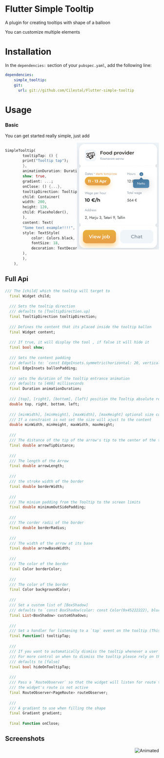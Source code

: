 # Flutter Simple Tooltip

A plugin for creating tooltips with shape of a balloon

You can customize multiple elements

# Installation
In the `dependencies:` section of your `pubspec.yaml`, add the following line:

```yaml
dependencies:
    simple_tooltip:
    git:
      url: git://github.com/Cilestal/Flutter-simple-tooltip
```

# Usage

### Basic 

You can get started really simple, just add

<img src="https://raw.githubusercontent.com/Cilestal/Flutter-simple-tooltip/master/example/example.png" align = "right" height = "350" alt="Basic">


```dart

SimpleTooltip(
        tooltipTap: () {
        print("Tooltip tap");
        },
        animationDuration: Duration(seconds: 3),
        show: true,
        gradient: ...;
        onClose: () {...},
        tooltipDirection: TooltipDirection.up,
        child: Container(
        width: 200,
        height: 120,
        child: Placeholder(),
        ),
        content: Text(
        "Some text example!!!!",
        style: TextStyle(
            color: Colors.black,
            fontSize: 18,
            decoration: TextDecoration.none,
        ),
        ),
    ),

```

## Full Api

```dart
/// The [child] which the tooltip will target to
  final Widget child;

  /// Sets the tooltip direction
  /// defaults to [TooltipDirection.up]
  final TooltipDirection tooltipDirection;

  /// Defines the content that its placed inside the tooltip ballon
  final Widget content;

  /// If true, it will display the tool , if false it will hide it
  final bool show;

  /// Sets the content padding
  /// defautls to: `const EdgeInsets.symmetric(horizontal: 20, vertical: 16),`
  final EdgeInsets ballonPadding;

  /// sets the duration of the tooltip entrance animation
  /// defaults to [460] milliseconds
  final Duration animationDuration;

  /// [top], [right], [bottom], [left] position the Tooltip absolute relative to the whole screen
  double top, right, bottom, left;

  /// [minWidth], [minHeight], [maxWidth], [maxHeight] optional size constraints.
  /// If a constraint is not set the size will ajust to the content
  double minWidth, minHeight, maxWidth, maxHeight;

  ///
  /// The distance of the tip of the arrow's tip to the center of the target
  final double arrowTipDistance;

  ///
  /// The length of the Arrow
  final double arrowLength;

  ///
  /// the stroke width of the border
  final double borderWidth;

  ///
  /// The minium padding from the Tooltip to the screen limits
  final double minimumOutSidePadding;

  ///
  /// The corder radii of the border
  final double borderRadius;

  ///
  /// The width of the arrow at its base
  final double arrowBaseWidth;

  ///
  /// The color of the border
  final Color borderColor;

  ///
  /// The color of the border
  final Color backgroundColor;

  ///
  /// Set a custom list of [BoxShadow]
  /// defaults to `const BoxShadow(color: const Color(0x45222222), blurRadius: 8, spreadRadius: 2),`
  final List<BoxShadow> customShadows;

  ///
  /// Set a handler for listening to a `tap` event on the tooltip (This is the recommended way to put your logic for dismissing the tooltip)
  final Function() tooltipTap;

  ///
  /// If you want to automatically dismiss the tooltip whenever a user taps on it, set this flag to [true]
  /// For more control on when to dismiss the tooltip please rely on the [show] property and [tooltipTap] handler
  /// defaults to [false]
  final bool hideOnTooltipTap;

  ///
  /// Pass a `RouteObserver` so that the widget will listen for route transition and will hide tooltip when
  /// the widget's route is not active
  final RouteObserver<PageRoute> routeObserver;
  
  ///
  /// A gradient to use when filling the shape
  final Gradient gradient;
  
  final Function onClose;

```

## Screenshots
<img src="https://raw.githubusercontent.com/victorevox/simple_tooltp/master/example/simple_tootip.gif" align = "right" height = "350" alt="Animated">

